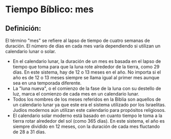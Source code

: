 # Tiempo Bíblico: mes

## Definición: 

El término "mes" se refiere al lapso de tiempo de cuatro semanas de duración.  El número de días en cada mes varía dependiendo si utilizan un calendario lunar o solar.

* En el calendario lunar, la duración de un mes es basada en el lapso de tiempo que toma para que la luna rote alrededor de la tierra, como 29 días.  En este sistema, hay de 12 o 13 meses en el año. No importa si el año es de 12 o 13 meses siempre se llama igual al primer mes aunque sea en una temporada diferente.
* La "luna nueva", o el comienzo de la fase de la luna con su destello de luz, marca el comienzo de cada mes en un calendario lunar.
* Todos los nombres de los meses referidos en la Biblia son aquellos de un calendario lunar ya que este era el sistema utilizado por los Israelitas.  Judíos modernos aún utilizan este calendario  para propósitos religiosos.
* El calendario solar moderno está basado en cuanto tiempo le toma a la tierra rotar alrededor del sol (como 365 días).  En este sistema, el año es siempre dividido en 12 meses, con la duración de cada mes fluctando de 28 a 31 días.

